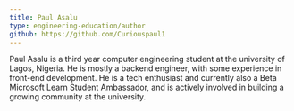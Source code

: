 ```yaml
---
title: Paul Asalu
type: engineering-education/author
github: https://github.com/Curiouspaul1
---
```


Paul Asalu is a third year computer engineering student at the university of Lagos, Nigeria. He is mostly a backend engineer, with some experience in front-end development. He is a tech enthusiast and currently also a Beta Microsoft Learn Student Ambassador, and is actively involved in building a growing community at the university.
